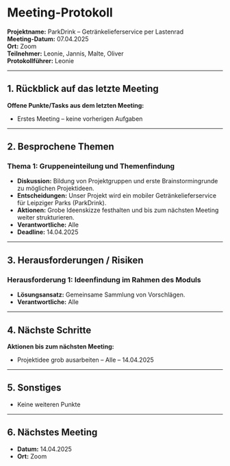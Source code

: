 # Meeting-Protokoll

**Projektname:** ParkDrink – Getränkelieferservice per Lastenrad  
**Meeting-Datum:** 07.04.2025  
**Ort:** Zoom  
**Teilnehmer:** Leonie, Jannis, Malte, Oliver  
**Protokollführer:** Leonie

---

## 1. Rückblick auf das letzte Meeting
**Offene Punkte/Tasks aus dem letzten Meeting:**
- Erstes Meeting – keine vorherigen Aufgaben

---

## 2. Besprochene Themen

### Thema 1: Gruppeneinteilung und Themenfindung
- **Diskussion:** Bildung von Projektgruppen und erste Brainstormingrunde zu möglichen Projektideen.
- **Entscheidungen:** Unser Projekt wird ein mobiler Getränkelieferservice für Leipziger Parks (ParkDrink).
- **Aktionen:** Grobe Ideenskizze festhalten und bis zum nächsten Meeting weiter strukturieren.
- **Verantwortliche:** Alle
- **Deadline:** 14.04.2025

---

## 3. Herausforderungen / Risiken
### Herausforderung 1: Ideenfindung im Rahmen des Moduls
- **Lösungsansatz:** Gemeinsame Sammlung von Vorschlägen.
- **Verantwortliche:** Alle

---

## 4. Nächste Schritte
**Aktionen bis zum nächsten Meeting:**
- Projektidee grob ausarbeiten – Alle – 14.04.2025

---

## 5. Sonstiges
- Keine weiteren Punkte

---

## 6. Nächstes Meeting
- **Datum:** 14.04.2025 
- **Ort:** Zoom  

